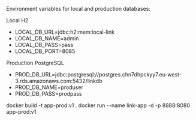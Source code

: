 Environment variables for local and production databases:

Local H2

- LOCAL_DB_URL=jdbc:h2:mem:local-link
- LOCAL_DB_NAME=admin
- LOCAL_DB_PASS=pass
- LOCAL_DB_PORT=8085

Production PostgreSQL

- PROD_DB_URL=jdbc:postgresql://postgres.chn7dhpckyy7.eu-west-3.rds.amazonaws.com:5432/linkdb
- PROD_DB_NAME=produser
- PROD_DB_PASS=prodpass

docker build -t app-prod:v1 .
docker run --name link-app -d -p 8888:8080 app-prod:v1
